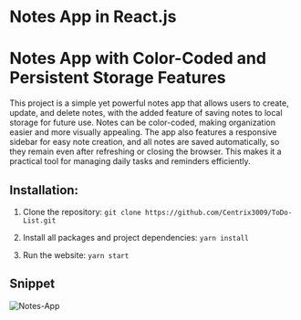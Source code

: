 # Notes App in React.js

# Notes App with Color-Coded and Persistent Storage Features
This project is a simple yet powerful notes app that allows users to create, update, and delete notes, with the added feature of saving notes to local storage for future use. Notes can be color-coded, making organization easier and more visually appealing. The app also features a responsive sidebar for easy note creation, and all notes are saved automatically, so they remain even after refreshing or closing the browser. This makes it a practical tool for managing daily tasks and reminders efficiently.
## Installation:
1. Clone the repository: `git clone https://github.com/Centrix3009/ToDo-List.git`
   
2. Install all packages and project dependencies: `yarn install`
   
3. Run the website: `yarn start`

## Snippet   
![Notes-App](https://github.com/user-attachments/assets/c0b371bf-2340-4cca-9da4-cbbc846f7e63)
